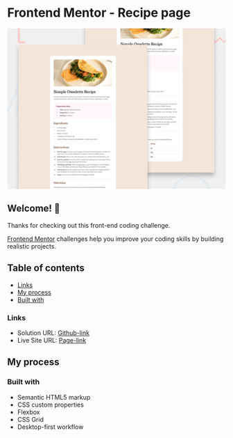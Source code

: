 # Frontend Mentor - Recipe page

![Design preview for the Recipe page coding challenge](./design/desktop-preview.jpg)

## Welcome! 👋

Thanks for checking out this front-end coding challenge.

[Frontend Mentor](https://www.frontendmentor.io) challenges help you improve your coding skills by building realistic projects.

## Table of contents

- [Links](#links)
- [My process](#my-process)
- [Built with](#built-with)

### Links

- Solution URL: [Github-link](https://github.com/Mikiyas6/nft-preview-card-component-main)
- Live Site URL: [Page-link](https://mikiyas6.github.io/nft-preview-card-component-main/)

## My process

### Built with

- Semantic HTML5 markup
- CSS custom properties
- Flexbox
- CSS Grid
- Desktop-first workflow
